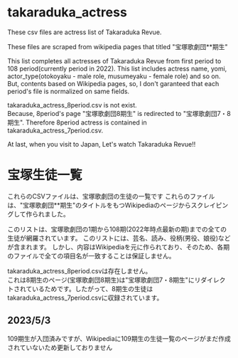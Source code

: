 # takaraduka_actress
These csv files are actress list of Takaraduka Revue.

These files are scraped from wikipedia pages that titled "宝塚歌劇団**期生"

This list completes all actresses of Takaraduka Revue from first period to 108 period(currently period in 2022).
This list includes actress name, yomi, actor_type(otokoyaku - male role, musumeyaku - female role) and so on.
But, contents based on Wikipedia pages, so, I don't garanteed that each period's file is normalized on same fields.

takaraduka_actress_8period.csv is not exist.  
Because, 8period's page "宝塚歌劇団8期生" is redirected to "宝塚歌劇団7・8期生". Therefore 8period actress is contained in takaraduka_actress_7period.csv.

At last, when you visit to Japan, Let's watch Takaraduka Revue!!

# 宝塚生徒一覧
これらのCSVファイルは、宝塚歌劇団の生徒の一覧です
これらのファイルは、"宝塚歌劇団**期生"のタイトルをもつWikipediaのページからスクレイピングして作られました。

このリストは、宝塚歌劇団の1期から108期(2022年時点最新の期)までの全ての生徒が網羅されています。
このリストには、芸名、読み、役柄(男役、娘役)などが含まれます。
しかし、内容はWikipediaを元に作られており、そのため、各期のファイルで全ての項目名が一致することは保証しません。

takaraduka_actress_8period.csvは存在しません。  
これは8期生のページ(宝塚歌劇団8期生)は"宝塚歌劇団7・8期生"にリダイレクトされているためです。したがって、8期生の生徒はtakaraduka_actress_7period.csvに収録されています。

## 2023/5/3
109期生が入団済みですが、Wikipediaに109期生の生徒一覧のページがまだ作成されていないため更新しておりません
